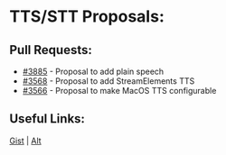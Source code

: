 [gist]:https://gist.github.com/anonhostpi/97d4bb3e9535c92b8173fae704b76264#file-_topics-0009-tts-stt-md
[source]:https://github.com/anonhostpi/AUTOGPT.TRACKERS/blob/main/TOPICS/0009.TTS_STT/TTS_STT.md
# TTS/STT Proposals:
## Pull Requests:
- [#3885][3885] - Proposal to add plain speech
- [#3568][3568] - Proposal to add StreamElements TTS
- [#3566][3566] - Proposal to make MacOS TTS configurable

## Useful Links:
[Gist][gist] | [Alt][source]

[3566]:https://github.com/Significant-Gravitas/Auto-GPT/pull/3566
[3568]:https://github.com/Significant-Gravitas/Auto-GPT/pull/3568
[3885]:https://github.com/Significant-Gravitas/Auto-GPT/pull/3885